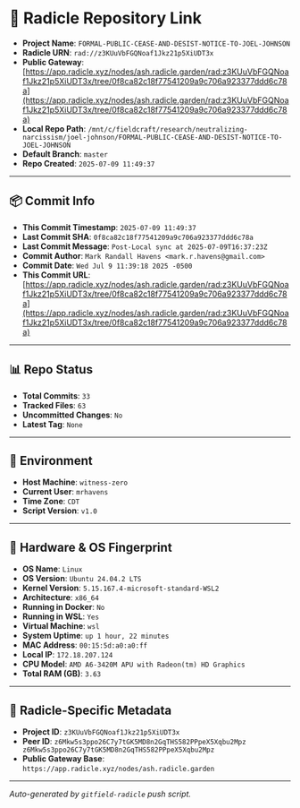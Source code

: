 # 🔗 Radicle Repository Link

- **Project Name**: `FORMAL-PUBLIC-CEASE-AND-DESIST-NOTICE-TO-JOEL-JOHNSON`
- **Radicle URN**: `rad://z3KUuVbFGQNoaf1Jkz21p5XiUDT3x`
- **Public Gateway**: [https://app.radicle.xyz/nodes/ash.radicle.garden/rad:z3KUuVbFGQNoaf1Jkz21p5XiUDT3x/tree/0f8ca82c18f77541209a9c706a923377ddd6c78a](https://app.radicle.xyz/nodes/ash.radicle.garden/rad:z3KUuVbFGQNoaf1Jkz21p5XiUDT3x/tree/0f8ca82c18f77541209a9c706a923377ddd6c78a)
- **Local Repo Path**: `/mnt/c/fieldcraft/research/neutralizing-narcissism/joel-johnson/FORMAL-PUBLIC-CEASE-AND-DESIST-NOTICE-TO-JOEL-JOHNSON`
- **Default Branch**: `master`
- **Repo Created**: `2025-07-09 11:49:37`

---

## 📦 Commit Info

- **This Commit Timestamp**: `2025-07-09 11:49:37`
- **Last Commit SHA**: `0f8ca82c18f77541209a9c706a923377ddd6c78a`
- **Last Commit Message**: `Post-Local sync at 2025-07-09T16:37:23Z`
- **Commit Author**: `Mark Randall Havens <mark.r.havens@gmail.com>`
- **Commit Date**: `Wed Jul 9 11:39:18 2025 -0500`
- **This Commit URL**: [https://app.radicle.xyz/nodes/ash.radicle.garden/rad:z3KUuVbFGQNoaf1Jkz21p5XiUDT3x/tree/0f8ca82c18f77541209a9c706a923377ddd6c78a](https://app.radicle.xyz/nodes/ash.radicle.garden/rad:z3KUuVbFGQNoaf1Jkz21p5XiUDT3x/tree/0f8ca82c18f77541209a9c706a923377ddd6c78a)

---

## 📊 Repo Status

- **Total Commits**: `33`
- **Tracked Files**: `63`
- **Uncommitted Changes**: `No`
- **Latest Tag**: `None`

---

## 🧭 Environment

- **Host Machine**: `witness-zero`
- **Current User**: `mrhavens`
- **Time Zone**: `CDT`
- **Script Version**: `v1.0`

---

## 🧬 Hardware & OS Fingerprint

- **OS Name**: `Linux`
- **OS Version**: `Ubuntu 24.04.2 LTS`
- **Kernel Version**: `5.15.167.4-microsoft-standard-WSL2`
- **Architecture**: `x86_64`
- **Running in Docker**: `No`
- **Running in WSL**: `Yes`
- **Virtual Machine**: `wsl`
- **System Uptime**: `up 1 hour, 22 minutes`
- **MAC Address**: `00:15:5d:a0:a0:ff`
- **Local IP**: `172.18.207.124`
- **CPU Model**: `AMD A6-3420M APU with Radeon(tm) HD Graphics`
- **Total RAM (GB)**: `3.63`

---

## 🌱 Radicle-Specific Metadata

- **Project ID**: `z3KUuVbFGQNoaf1Jkz21p5XiUDT3x`
- **Peer ID**: `z6Mkw5s3ppo26C7y7tGK5MD8n2GqTHS582PPpeX5Xqbu2Mpz
z6Mkw5s3ppo26C7y7tGK5MD8n2GqTHS582PPpeX5Xqbu2Mpz`
- **Public Gateway Base**: `https://app.radicle.xyz/nodes/ash.radicle.garden`

---

_Auto-generated by `gitfield-radicle` push script._
